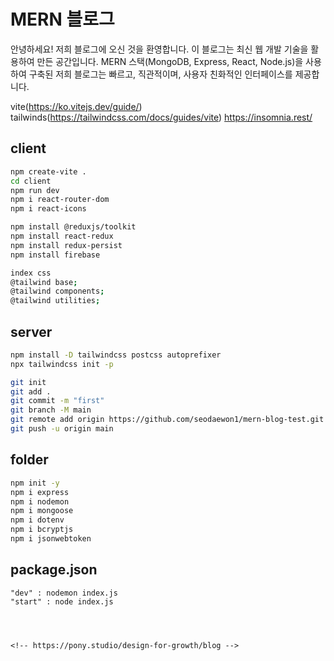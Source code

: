 # MERN 블로그

안녕하세요! 저희 블로그에 오신 것을 환영합니다. 이 블로그는 최신 웹 개발 기술을 활용하여 만든 공간입니다. MERN 스택(MongoDB, Express, React, Node.js)을 사용하여 구축된 저희 블로그는 빠르고, 직관적이며, 사용자 친화적인 인터페이스를 제공합니다.

vite(https://ko.vitejs.dev/guide/)
tailwinds(https://tailwindcss.com/docs/guides/vite)
https://insomnia.rest/

## client

```bash
npm create-vite .
cd client
npm run dev
npm i react-router-dom
npm i react-icons

npm install @reduxjs/toolkit
npm install react-redux
npm install redux-persist
npm install firebase

```

```bash
index css
@tailwind base;
@tailwind components;
@tailwind utilities;
```

## server

```bash
npm install -D tailwindcss postcss autoprefixer
npx tailwindcss init -p
```

```bash
git init
git add .
git commit -m "first"
git branch -M main
git remote add origin https://github.com/seodaewon1/mern-blog-test.git
git push -u origin main
```

## folder

```bash
npm init -y
npm i express
npm i nodemon
npm i mongoose
npm i dotenv
npm i bcryptjs
npm i jsonwebtoken
```

## package.json

```
"dev" : nodemon index.js
"start" : node index.js




<!-- https://pony.studio/design-for-growth/blog -->
```
